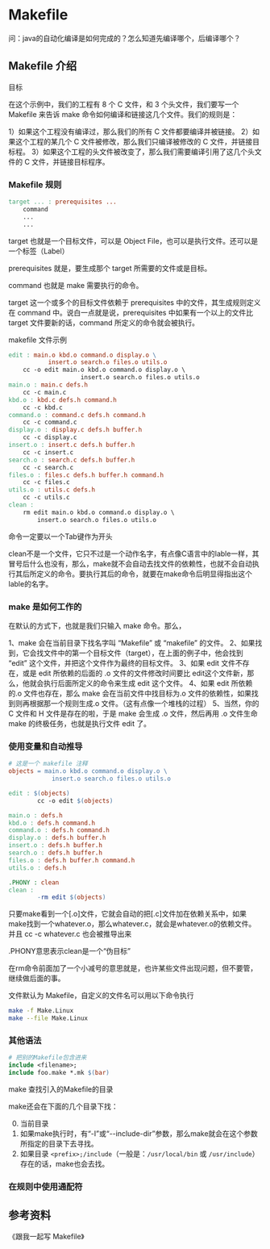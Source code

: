 # Makefile

问：java的自动化编译是如何完成的？怎么知道先编译哪个，后编译哪个？

## Makefile 介绍

目标

在这个示例中，我们的工程有 8 个 C 文件，和 3 个头文件，我们要写一个 Makefile 来告诉 make 命令如何编译和链接这几个文件。我们的规则是：

1）如果这个工程没有编译过，那么我们的所有 C 文件都要编译并被链接。
2）如果这个工程的某几个 C 文件被修改，那么我们只编译被修改的 C 文件，并链接目标程。
3）如果这个工程的头文件被改变了，那么我们需要编译引用了这几个头文件的 C 文件，并链接目标程序。

### Makefile 规则

```makefile
target ... : prerequisites ...
    command
    ...
    ...
```

target 也就是一个目标文件，可以是 Object File，也可以是执行文件。还可以是一个标签（Label）

prerequisites 就是，要生成那个 target 所需要的文件或是目标。

command 也就是 make 需要执行的命令。

target 这一个或多个的目标文件依赖于 prerequisites 中的文件，其生成规则定义在 command 中。说白一点就是说，prerequisites 中如果有一个以上的文件比 target 文件要新的话，command 所定义的命令就会被执行。

makefile 文件示例

```makefile
edit : main.o kbd.o command.o display.o \
           insert.o search.o files.o utils.o
    cc -o edit main.o kbd.o command.o display.o \
                    insert.o search.o files.o utils.o
main.o : main.c defs.h
    cc -c main.c
kbd.o : kbd.c defs.h command.h
    cc -c kbd.c
command.o : command.c defs.h command.h
    cc -c command.c
display.o : display.c defs.h buffer.h
    cc -c display.c
insert.o : insert.c defs.h buffer.h
    cc -c insert.c
search.o : search.c defs.h buffer.h
    cc -c search.c
files.o : files.c defs.h buffer.h command.h
    cc -c files.c
utils.o : utils.c defs.h
    cc -c utils.c
clean :
    rm edit main.o kbd.o command.o display.o \
        insert.o search.o files.o utils.o
```

命令一定要以一个Tab键作为开头

clean不是一个文件，它只不过是一个动作名字，有点像C语言中的lable一样，其冒号后什么也没有，那么，make就不会自动去找文件的依赖性，也就不会自动执行其后所定义的命令。要执行其后的命令，就要在make命令后明显得指出这个lable的名字。

### make 是如何工作的

在默认的方式下，也就是我们只输入 make 命令。那么，

1、make 会在当前目录下找名字叫 “Makefile” 或 “makefile” 的文件。
2、如果找到，它会找文件中的第一个目标文件（target），在上面的例子中，他会找到 “edit” 这个文件，并把这个文件作为最终的目标文件。
3、如果 edit 文件不存在，或是 edit 所依赖的后面的 .o 文件的文件修改时间要比 edit这个文件新，那么，他就会执行后面所定义的命令来生成 edit 这个文件。
4、如果 edit 所依赖的.o 文件也存在，那么 make 会在当前文件中找目标为.o 文件的依赖性，如果找到则再根据那一个规则生成.o 文件。（这有点像一个堆栈的过程）
5、当然，你的 C 文件和 H 文件是存在的啦，于是 make 会生成 .o 文件，然后再用 .o 文件生命 make 的终极任务，也就是执行文件 edit 了。

### 使用变量和自动推导

```makefile
# 这是一个 makefile 注释
objects = main.o kbd.o command.o display.o \
            insert.o search.o files.o utils.o

edit : $(objects)
        cc -o edit $(objects)

main.o : defs.h
kbd.o : defs.h command.h
command.o : defs.h command.h
display.o : defs.h buffer.h
insert.o : defs.h buffer.h
search.o : defs.h buffer.h
files.o : defs.h buffer.h command.h
utils.o : defs.h

.PHONY : clean
clean :
        -rm edit $(objects)
```

只要make看到一个[.o]文件，它就会自动的把[.c]文件加在依赖关系中，如果make找到一个whatever.o，那么whatever.c，就会是whatever.o的依赖文件。并且 cc -c whatever.c 也会被推导出来

.PHONY意思表示clean是一个“伪目标”

在rm命令前面加了一个小减号的意思就是，也许某些文件出现问题，但不要管，继续做后面的事。

文件默认为 Makefile，自定义的文件名可以用以下命令执行

```sh
make -f Make.Linux
make --file Make.Linux
```

### 其他语法

```makefile
# 把别的Makefile包含进来
include <filename>;
include foo.make *.mk $(bar)
```

make 查找引入的Makefile的目录

make还会在下面的几个目录下找：

0. 当前目录
1. 如果make执行时，有“-I”或“--include-dir”参数，那么make就会在这个参数所指定的目录下去寻找。
2. 如果目录 `<prefix>;/include`（一般是：`/usr/local/bin` 或 `/usr/include`）存在的话，make也会去找。

### 在规则中使用通配符





## 参考资料

《跟我一起写 Makefile》